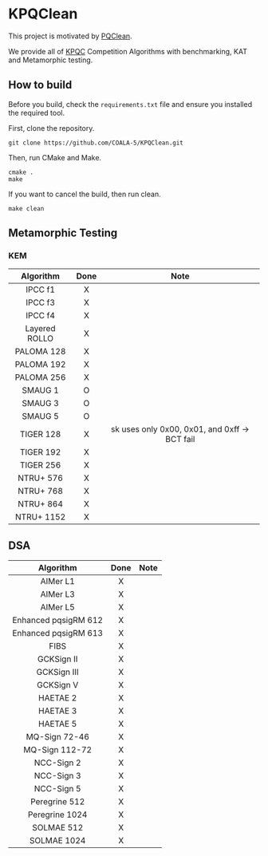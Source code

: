 # KPQClean

This project is motivated by [PQClean](https://github.com/PQClean/PQClean).

We provide all of [KPQC](https://www.kpqc.or.kr/competition.html) Competition Algorithms with benchmarking, KAT and Metamorphic testing.

## How to build
Before you build, check the ```requirements.txt``` file and ensure you installed the required tool.

First, clone the repository.
```
git clone https://github.com/COALA-5/KPQClean.git
```

Then, run CMake and Make.
```
cmake .
make
```

If you want to cancel the build, then run clean.
```
make clean
```

## Metamorphic Testing
### KEM
|Algorithm|Done|Note|
|:---:|:---:|:---:|
|IPCC f1|X||
|IPCC f3|X||
|IPCC f4|X||
|Layered ROLLO|X||
|PALOMA 128|X||
|PALOMA 192|X||
|PALOMA 256|X||
|SMAUG 1|O||
|SMAUG 3|O||
|SMAUG 5|O||
|TIGER 128|X|sk uses only 0x00, 0x01, and 0xff -> BCT fail|
|TIGER 192|X||
|TIGER 256|X||
|NTRU+ 576|X||
|NTRU+ 768|X||
|NTRU+ 864|X||
|NTRU+ 1152|X||

## DSA
|Algorithm|Done|Note|
|:---:|:---:|:---:|
|AIMer L1|X||
|AIMer L3|X||
|AIMer L5|X||
|Enhanced pqsigRM 612|X||
|Enhanced pqsigRM 613|X||
|FIBS|X||
|GCKSign II|X||
|GCKSign III|X||
|GCKSign V|X||
|HAETAE 2|X||
|HAETAE 3|X||
|HAETAE 5|X||
|MQ-Sign 72-46|X||
|MQ-Sign 112-72|X||
|NCC-Sign 2|X||
|NCC-Sign 3|X||
|NCC-Sign 5|X||
|Peregrine 512|X||
|Peregrine 1024|X||
|SOLMAE 512|X||
|SOLMAE 1024|X||


